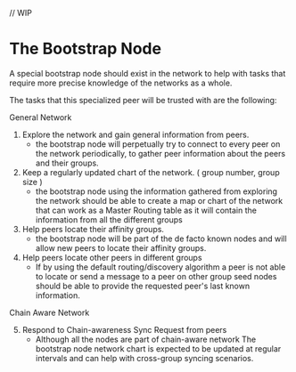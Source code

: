 // WIP

# The Bootstrap Node

A special bootstrap node should exist in the network to help with tasks that require more precise knowledge of the networks as a whole.

The tasks that this specialized peer will be trusted with are the following:

General Network
1. Explore the network and gain general information from peers.
    * the bootstrap node will perpetually try to connect to every peer on the network periodically, to gather peer information about the peers and their groups.
2. Keep a regularly updated chart of the network. ( group number, group size )
    * the bootstrap node using the information gathered from exploring the network should be able to create a map or chart of the network that can work as a Master Routing table as it will contain the information from all the different groups
3. Help peers locate their affinity groups.
    * the bootstrap node will be part of the de facto known nodes and will allow new peers to locate their affinity groups.  
4. Help peers locate other peers in different groups
    * If by using the default routing/discovery algorithm a peer is not able to locate or send a message to a peer on other group seed nodes should be able to provide the requested peer's last known information.

Chain Aware Network  
    
5. Respond to Chain-awareness Sync Request from peers
    * Although all the nodes are part of chain-aware network The bootstrap node network chart is expected to be updated at regular intervals and can help with cross-group syncing scenarios.


